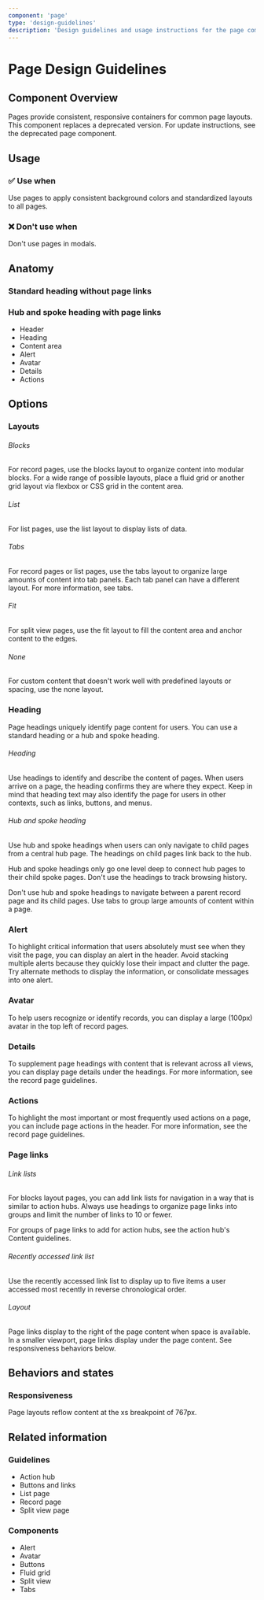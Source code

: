 ```yaml
---
component: 'page'
type: 'design-guidelines'
description: 'Design guidelines and usage instructions for the page component extracted from SKY UX documentation.'
---
```


# Page Design Guidelines

## Component Overview
Pages provide consistent, responsive containers for common page layouts. This component replaces a deprecated version. For update instructions, see the deprecated page component.

## Usage

### ✅ Use when

Use pages to apply consistent background colors and standardized layouts to all pages.

### ❌ Don't use when

Don't use pages in modals.

## Anatomy

### Standard heading without page links

### Hub and spoke heading with page links

- Header
- Heading
- Content area
- Alert
- Avatar
- Details
- Actions

## Options

### Layouts

###### Blocks

For record pages, use the blocks layout to organize content into modular blocks. For a wide range of possible layouts, place a fluid grid or another grid layout via flexbox or CSS grid in the content area.

###### List

For list pages, use the list layout to display lists of data.

###### Tabs

For record pages or list pages, use the tabs layout to organize large amounts of content into tab panels. Each tab panel can have a different layout. For more information, see tabs.

###### Fit

For split view pages, use the fit layout to fill the content area and anchor content to the edges.

###### None

For custom content that doesn't work well with predefined layouts or spacing, use the none layout.

### Heading

Page headings uniquely identify page content for users. You can use a standard heading or a hub and spoke heading.

###### Heading

Use headings to identify and describe the content of pages. When users arrive on a page, the heading confirms they are where they expect. Keep in mind that heading text may also identify the page for users in other contexts, such as links, buttons, and menus.

###### Hub and spoke heading

Use hub and spoke headings when users can only navigate to child pages from a central hub page. The headings on child pages link back to the hub.

Hub and spoke headings only go one level deep to connect hub pages to their child spoke pages. Don't use the headings to track browsing history.

Don't use hub and spoke headings to navigate between a parent record page and its child pages. Use tabs to group large amounts of content within a page.

### Alert

To highlight critical information that users absolutely must see when they visit the page, you can display an alert in the header. Avoid stacking multiple alerts because they quickly lose their impact and clutter the page. Try alternate methods to display the information, or consolidate messages into one alert.

### Avatar

To help users recognize or identify records, you can display a large (100px) avatar in the top left of record pages.

### Details

To supplement page headings with content that is relevant across all views, you can display page details under the headings. For more information, see the record page guidelines.

### Actions

To highlight the most important or most frequently used actions on a page, you can include page actions in the header. For more information, see the record page guidelines.

### Page links

###### Link lists

For blocks layout pages, you can add link lists for navigation in a way that is similar to action hubs. Always use headings to organize page links into groups and limit the number of links to 10 or fewer.

For groups of page links to add for action hubs, see the action hub's Content guidelines.

###### Recently accessed link list

Use the recently accessed link list to display up to five items a user accessed most recently in reverse chronological order.

###### Layout

Page links display to the right of the page content when space is available. In a smaller viewport, page links display under the page content. See responsiveness behaviors below.

## Behaviors and states

### Responsiveness

Page layouts reflow content at the xs breakpoint of 767px.

## Related information

### Guidelines

- Action hub
- Buttons and links
- List page
- Record page
- Split view page

### Components

- Alert
- Avatar
- Buttons
- Fluid grid
- Split view
- Tabs